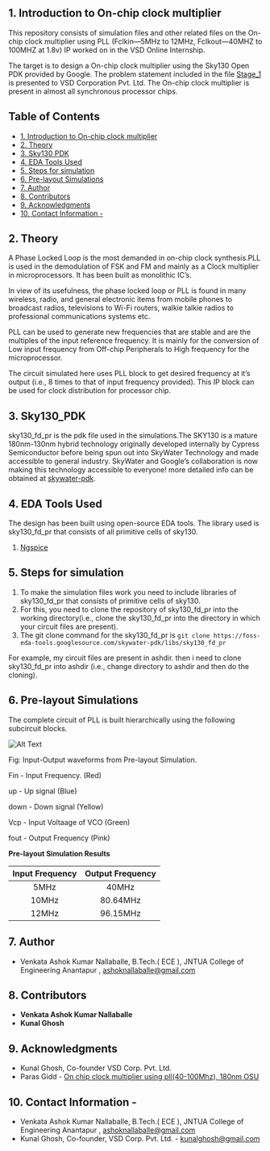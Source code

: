 ## 1. Introduction to On-chip clock multiplier
This repository consists of simulation files and other related files on the On-chip clock multiplier using PLL (Fclkin—5MHz to 12MHz, Fclkout—40MHZ to 100MHZ at 1.8v) IP worked on in the VSD Online Internship.

The target is to design a On-chip clock multiplier using the Sky130 Open PDK provided by Google. The problem statement included in the file [Stage_1](https://github.com/ashokn414/avsdpll_01v8_sky130/blob/main/Documents/Stage_1.pdf) is presented to VSD Corporation Pvt. Ltd.
The On-chip clock multiplier is present in almost all synchronous processor chips.



## Table of Contents
- [1. Introduction to On-chip clock multiplier](#1-introduction-to-On-chip-clock-multiplier)
- [2. Theory](#2-Theory)
- [3. Sky130 PDK](#3-Sky130-PDK)
- [4. EDA Tools Used](#4-eda-tools-used)
- [5. Steps for simulation](#5-Steps-for-simulation)
- [6. Pre-layout Simulations](#6-Pre-layout-Simulations)
- [7. Author](#7-Author)
- [8. Contributors](#8-Contributors)
- [9. Acknowledgments](#9-acknowledgments)
- [10. Contact Information -](#10-contact-information--)

## 2. Theory

A Phase Locked Loop is the most demanded in on-chip clock synthesis.PLL is used in the demodulation of FSK and FM and mainly as a Clock multiplier in microprocessors. It has been built as monolithic IC’s.

In view of its usefulness, the phase locked loop or PLL is found in many wireless, radio, and general electronic items from mobile phones to broadcast radios, televisions to Wi-Fi routers, walkie talkie radios to professional communications systems etc.

PLL can be used to generate new frequencies that are stable and are the multiples of the input reference frequency. It is mainly for the conversion of Low input frequency from Off-chip Peripherals to High frequency for the microprocessor.

The circuit simulated here uses PLL block to get desired frequency at it’s output (i.e., 8 times to that of input frequency provided).
This IP block can be used for clock distribution for processor chip.  

## 3. Sky130_PDK
sky130_fd_pr is the pdk file used in the simulations.The SKY130 is a mature 180nm-130nm hybrid technology originally developed internally by Cypress Semiconductor before being spun out into SkyWater Technology and made accessible to general industry. SkyWater and Google’s collaboration is now making this technology accessible to everyone!
more detailed info can be obtained at [skywater-pdk](https://github.com/google/skywater-pdk).

## 4. EDA Tools Used 
The design has been built using open-source EDA tools. The library used is sky130_fd_pr that consists of all primitive cells of sky130.

1. [Ngspice](http://ngspice.sourceforge.net/download.html)

## 5. Steps for simulation
1. To make the simulation files work you need to include libraries of sky130_fd_pr that consists of primitive cells of sky130.
2. For this, you need to clone the repository of sky130_fd_pr into the working directory(i.e., clone the sky130_fd_pr into the directory in which your circuit files are present).
3. The git clone command for the sky130_fd_pr is 
   `git clone https://foss-eda-tools.googlesource.com/skywater-pdk/libs/sky130_fd_pr  `

For example, my circuit files are present in ashdir. then i need to clone sky130_fd_pr into ashdir (i.e., change directory to ashdir and then do the cloning).


## 6. Pre-layout Simulations
The complete circuit of PLL is built hierarchically using the following subcircuit blocks.


</p>

</p>

</p>

![Alt Text](https://github.com/ashokn414/avsdpll_01v8_sky130/blob/main/images/ngspice_sim_5mhz.PNG)

</p>

Fig: Input-Output waveforms from Pre-layout Simulation. </p> 
Fin - Input Frequency. (Red) </p> 
up - Up signal (Blue) </p> 
down - Down signal (Yellow) </p> 
Vcp - Input Voltaage of VCO (Green) </p> 
fout - Output Frequency (Pink) </p> 
</p>



</p>
</p>

**Pre-layout Simulation Results**

</p>

| Input Frequency | Output Frequency |
| :---:  | :-: |
|5MHz|40MHz|
|10MHz|80.64MHz|
|12MHz|96.15MHz|

</p>

## 7. Author
- Venkata Ashok Kumar Nallaballe, B.Tech.( ECE ), JNTUA College of Engineering Anantapur , ashoknallaballe@gmail.com

## 8. Contributors 

- **Venkata Ashok Kumar Nallaballe** 
- **Kunal Ghosh** 

## 9. Acknowledgments
- Kunal Ghosh, Co-founder VSD Corp. Pvt. Ltd.
- Paras Gidd - [On chip clock multiplier using pll(40-100Mhz), 180nm OSU](https://github.com/neethujohny/avsdpll_3v3)


## 10. Contact Information - 
 - Venkata Ashok Kumar Nallaballe, B.Tech.( ECE ), JNTUA College of Engineering Anantapur , ashoknallaballe@gmail.com
 - Kunal Ghosh, Co-founder, VSD Corp. Pvt. Ltd. - kunalghosh@gmail.com
 

